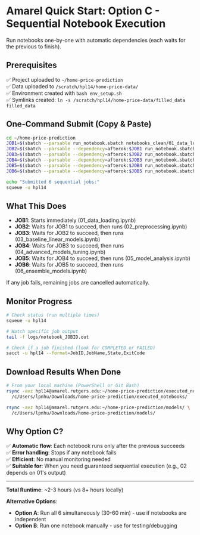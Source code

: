 # Amarel Quick Start: Option C - Sequential Notebook Execution

Run notebooks one-by-one with automatic dependencies (each waits for the previous to finish).

## Prerequisites
✅ Project uploaded to `~/home-price-prediction`  
✅ Data uploaded to `/scratch/hpl14/home-price-data/`  
✅ Environment created with `bash env_setup.sh`  
✅ Symlinks created: `ln -s /scratch/hpl14/home-price-data/filled_data filled_data`

## One-Command Submit (Copy & Paste)

```bash
cd ~/home-price-prediction
JOB1=$(sbatch --parsable run_notebook.sbatch notebooks_clean/01_data_loading.ipynb)
JOB2=$(sbatch --parsable --dependency=afterok:$JOB1 run_notebook.sbatch notebooks_clean/02_preprocessing.ipynb)
JOB3=$(sbatch --parsable --dependency=afterok:$JOB2 run_notebook.sbatch notebooks_clean/03_baseline_linear_models.ipynb)
JOB4=$(sbatch --parsable --dependency=afterok:$JOB3 run_notebook.sbatch notebooks_clean/04_advanced_models_tuning.ipynb)
JOB5=$(sbatch --parsable --dependency=afterok:$JOB4 run_notebook.sbatch notebooks_clean/05_model_analysis.ipynb)
JOB6=$(sbatch --parsable --dependency=afterok:$JOB5 run_notebook.sbatch notebooks_clean/06_ensemble_models.ipynb)

echo "Submitted 6 sequential jobs:"
squeue -u hpl14
```

## What This Does

- **JOB1**: Starts immediately (01_data_loading.ipynb)
- **JOB2**: Waits for JOB1 to succeed, then runs (02_preprocessing.ipynb)
- **JOB3**: Waits for JOB2 to succeed, then runs (03_baseline_linear_models.ipynb)
- **JOB4**: Waits for JOB3 to succeed, then runs (04_advanced_models_tuning.ipynb)
- **JOB5**: Waits for JOB4 to succeed, then runs (05_model_analysis.ipynb)
- **JOB6**: Waits for JOB5 to succeed, then runs (06_ensemble_models.ipynb)

If any job fails, remaining jobs are cancelled automatically.

## Monitor Progress

```bash
# Check status (run multiple times)
squeue -u hpl14

# Watch specific job output
tail -f logs/notebook_JOBID.out

# Check if a job finished (look for COMPLETED or FAILED)
sacct -u hpl14 --format=JobID,JobName,State,ExitCode
```

## Download Results When Done

```bash
# From your local machine (PowerShell or Git Bash)
rsync -avz hpl14@amarel.rutgers.edu:~/home-price-prediction/executed_notebooks/ \
  /c/Users/lpnhu/Downloads/home-price-prediction/executed_notebooks/

rsync -avz hpl14@amarel.rutgers.edu:~/home-price-prediction/models/ \
  /c/Users/lpnhu/Downloads/home-price-prediction/models/
```

## Why Option C?

✅ **Automatic flow**: Each notebook runs only after the previous succeeds  
✅ **Error handling**: Stops if any notebook fails  
✅ **Efficient**: No manual monitoring needed  
✅ **Suitable for**: When you need guaranteed sequential execution (e.g., 02 depends on 01's output)

---

**Total Runtime**: ~2-3 hours (vs 8+ hours locally)

**Alternative Options**:
- **Option A**: Run all 6 simultaneously (30-60 min) - use if notebooks are independent
- **Option B**: Run one notebook manually - use for testing/debugging
